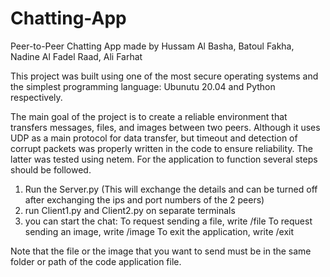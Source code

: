 # Chatting-App
Peer-to-Peer Chatting App made by Hussam Al Basha, Batoul Fakha, Nadine Al Fadel Raad, Ali Farhat



This project was built using one of the most secure operating systems and the simplest programming language:
Ubunutu 20.04 and Python respectively.

The main goal of the project is to create a reliable environment that transfers messages, files, and images between two peers.
Although it uses UDP as a main protocol for data transfer, but timeout and detection of corrupt packets was properly written in the code 
to ensure reliability.
The latter was tested using netem. For the application to function several steps should be followed.

1) Run the Server.py (This will exchange the details and can be turned off after exchanging the ips and port numbers of the 2 peers)
2) run Client1.py and Client2.py on separate terminals
3) you can start the chat:
To request sending a file, write /file
To request sending an image, write /image
To exit the application, write /exit  

Note that the file or the image that you want to send must be in the same folder or path of the code application file.
